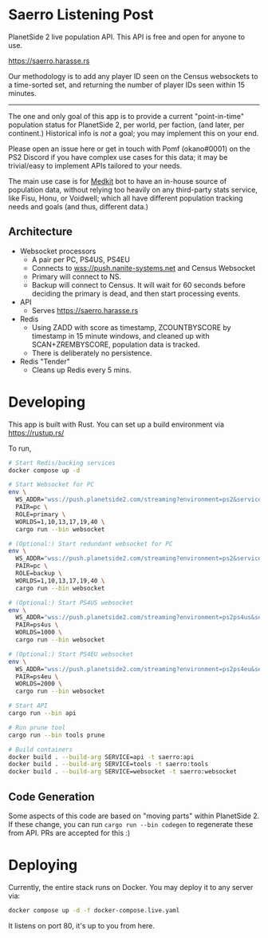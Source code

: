 # Saerro Listening Post

PlanetSide 2 live population API. This API is free and open for anyone to use.

https://saerro.harasse.rs

Our methodology is to add any player ID seen on the Census websockets to a time-sorted set, and returning the number of player IDs seen within 15 minutes.

---

The one and only goal of this app is to provide a current "point-in-time" population status for PlanetSide 2, per world, per faction, (and later, per continent.) Historical info is _not_ a goal; you may implement this on your end.

Please open an issue here or get in touch with Pomf (okano#0001) on the PS2 Discord if you have complex use cases for this data; it may be trivial/easy to implement APIs tailored to your needs.

The main use case is for [Medkit](https://github.com/kayteh/medkit2) bot to have an in-house source of population data, without relying too heavily on any third-party stats service, like Fisu, Honu, or Voidwell; which all have different population tracking needs and goals (and thus, different data.)

## Architecture

- Websocket processors
  - A pair per PC, PS4US, PS4EU
  - Connects to [wss://push.nanite-systems.net](https://nanite-systems.net) and Census Websocket
  - Primary will connect to NS.
  - Backup will connect to Census. It will wait for 60 seconds before deciding the primary is dead, and then start processing events.
- API
  - Serves https://saerro.harasse.rs
- Redis
  - Using ZADD with score as timestamp, ZCOUNTBYSCORE by timestamp in 15 minute windows, and cleaned up with SCAN+ZREMBYSCORE, population data is tracked.
  - There is deliberately no persistence.
- Redis "Tender"
  - Cleans up Redis every 5 mins.

# Developing

This app is built with Rust. You can set up a build environment via https://rustup.rs/

To run,

```sh
# Start Redis/backing services
docker compose up -d

# Start Websocket for PC
env \
  WS_ADDR="wss://push.planetside2.com/streaming?environment=ps2&service-id=s:$SERVICE_ID" \
  PAIR=pc \
  ROLE=primary \
  WORLDS=1,10,13,17,19,40 \
  cargo run --bin websocket

# (Optional:) Start redundant websocket for PC
env \
  WS_ADDR="wss://push.planetside2.com/streaming?environment=ps2&service-id=s:$SERVICE_ID" \
  PAIR=pc \
  ROLE=backup \
  WORLDS=1,10,13,17,19,40 \
  cargo run --bin websocket

# (Optional:) Start PS4US websocket
env \
  WS_ADDR="wss://push.planetside2.com/streaming?environment=ps2ps4us&service-id=s:$SERVICE_ID" \
  PAIR=ps4us \
  WORLDS=1000 \
  cargo run --bin websocket

# (Optional:) Start PS4EU websocket
env \
  WS_ADDR="wss://push.planetside2.com/streaming?environment=ps2ps4eu&service-id=s:$SERVICE_ID" \
  PAIR=ps4eu \
  WORLDS=2000 \
  cargo run --bin websocket

# Start API
cargo run --bin api

# Run prune tool
cargo run --bin tools prune

# Build containers
docker build . --build-arg SERVICE=api -t saerro:api
docker build . --build-arg SERVICE=tools -t saerro:tools
docker build . --build-arg SERVICE=websocket -t saerro:websocket
```

## Code Generation

Some aspects of this code are based on "moving parts" within PlanetSide 2. If these change, you can run `cargo run --bin codegen` to regenerate these from API. PRs are accepted for this :)

# Deploying

Currently, the entire stack runs on Docker. You may deploy it to any server via:

```sh
docker compose up -d -f docker-compose.live.yaml
```

It listens on port 80, it's up to you from here.
